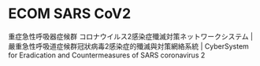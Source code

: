 # ECOM SARS CoV2

重症急性呼吸器症候群 コロナウイルス2感染症殲滅対策ネットワークシステム | 嚴重急性呼吸道症候群冠狀病毒2感染症的殲滅與対策網絡系統 | CyberSystem for Eradication and Countermeasures of SARS coronavirus 2
